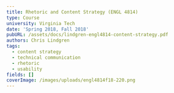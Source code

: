 ```yaml
---
title: Rhetoric and Content Strategy (ENGL 4814)
type: Course
university: Virginia Tech
date: 'Spring 2018, Fall 2018'
pubURL: /assets/docs/lindgren-engl4814-content-strategy.pdf
authors: Chris Lindgren
tags:
  - content strategy
  - technical communication
  - rhetoric
  - usability
fields: []
coverImage: /images/uploads/engl4814f18-220.png
---
```


